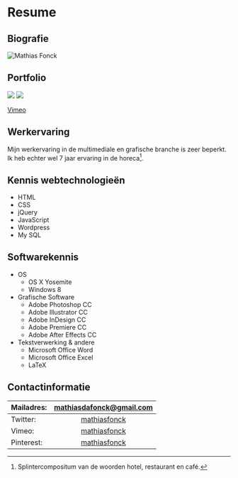 # Resume

## Biografie

![Mathias Fonck](https://nl.gravatar.com/userimage/61446368/43354f6461a6ca9c010df56f6764f28c?size=200)



## Portfolio

![](http://imgur.com/k0mJWOv.gif)
![](http://imgur.com/DCW0PvA.gif)

[Vimeo](https://vimeo.com/mathiasfonck)

## Werkervaring

Mijn werkervaring in de multimediale en grafische branche is zeer beperkt. Ik heb echter wel 7 jaar ervaring in de horeca[^foot].

[^foot]: Splintercompositum van de woorden hotel, restaurant en café.

## Kennis webtechnologieën
* HTML
* CSS
* jQuery
* JavaScript
* Wordpress
* My SQL 

## Softwarekennis

* OS
  * OS X Yosemite
  * Windows 8
* Grafische Software
  * Adobe Photoshop CC
  * Adobe Illustrator CC
  * Adobe InDesign CC
  * Adobe Premiere CC
  * Adobe After Effects CC
* Tekstverwerking & andere
  * Microsoft Office Word
  * Microsoft Office Excel
  * LaTeX 
  
## Contactinformatie

| Mailadres: | [mathiasdafonck@gmail.com](mailto:mathiasdafonck@gmail.com) |
|:---|:---:|
| Twitter: | [mathiasfonck](https://twitter.com/MathiasFonck?lang=nl) |
| Vimeo: | [mathiasfonck](https://vimeo.com/mathiasfonck) |
| Pinterest: | [mathiasfonck](https://nl.pinterest.com/mathiasfonck/) |